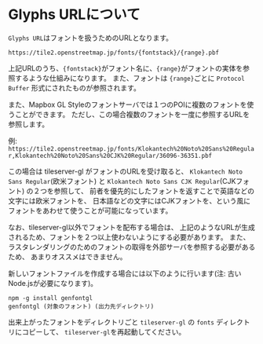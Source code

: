 # Glyphs URLについて

`Glyphs URL`はフォントを扱うためのURLとなります。

`https://tile2.openstreetmap.jp/fonts/{fontstack}/{range}.pbf`

上記URLのうち、`{fontstack}`がフォント名に、`{range}`がフォントの実体を参照するような仕組みになります。
また、フォントは `{range}`ごとに `Protocol Buffer` 形式にされたものが参照されます。

また、Mapbox GL Styleのフォントサーバでは１つのPOIに複数のフォントを使うことができます。
ただし、この場合複数のフォントを一度に参照するURLを参照します。

例: `https://tile2.openstreetmap.jp/fonts/Klokantech%20Noto%20Sans%20Regular,Klokantech%20Noto%20Sans%20CJK%20Regular/36096-36351.pbf`

この場合は tileserver-gl がフォントのURLを受け取ると、 `Klokantech Noto Sans Regular`(欧米フォント) と
`Klokantech Noto Sans CJK Regular`(CJKフォント) の２つを参照して、
前者を優先的にしたフォントを返すことで英語などの文字には欧米フォントを、
日本語などの文字にはCJKフォントを、という風にフォントをあわせて使うことが可能になっています。

なお、tileserver-gl以外でフォントを配布する場合は、
上記のようなURLが生成されるため、フォントを２つ以上使わないようにする必要があります。
また、ラスタレンダリングのためのフォントの取得を外部サーバを参照する必要があるため、
あまりオススメはできません。

新しいフォントファイルを作成する場合には以下のように行います(注: 古いNode.jsが必要になります)。

```
npm -g install genfontgl
genfontgl (対象のフォント) (出力先ディレクトリ)
```

出来上がったフォントをディレクトリごと `tileserver-gl` の `fonts` ディレクトリにコピーして、
`tileserver-gl`を再起動してください。
